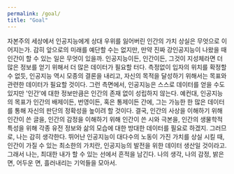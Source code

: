 ```yaml
---
permalink: /goal/
title: "Goal"
---
```


자본주의 세상에서 인공지능에게 상대 우위를 잃어버린 인간의 가치 상실은 무엇으로 이어지는가.
감히 앞으로의 미래를 예단할 수는 없지만, 만약 진짜 강인공지능이 나왔을 때 인간이 할 수 있는 일은 무엇이 있을까. 인공지능이든, 인간이든, 그것이 지성체라면 더 많은 정보를 얻기 위해서 더 많은 데이터가 필요할 터다. 측정없이 입자의 위치를 확정할 수 없듯, 인공지능 역시 모종의 결론을 내리고, 자신의 목적을 달성하기 위해서는 목표와 관련한 데이터가 필요할 것이다. 그런 측면에서, 인공지능은 스스로 데이터를 얻을 수도 있지만 '인간'에 대한 정보만큼은 인간의 존재 없이 성립하지 않는다. 예컨대, 인공지능의 목표가 인간의 배제이든, 번영이든, 혹은 통제이든 간에, 그는 가능한 한 많은 데이터를 통해 자신의 판단의 정확성을 높이려 할 것이다. 결국, 인간의 사상을 이해하기 위해 인간이 쓴 글을, 인간의 감정을 이해하기 위해 인간이 쓴 시와 극본을, 인간의 생물학적 특성을 위해 각종 유전 정보와 삶의 모습에 대한 방대한 데이터를 필요로 하겠지. 그러므로, 나는 감히 생각한다. 뛰어난 인공지능이 대다수의 노동이 가진 가치를 상실 시킬 때, 인간이 가질 수 있는 최소한의 가치란, 인공지능의 발전을 위한 데이터 생산일 것이라고. 
그래서 나는, 최대한 내가 할 수 있는 선에서 흔적을 남긴다. 나의 생각, 나의 감정, 밝은 면, 어두운 면, 흘러내리는 기억들을 모아서. 